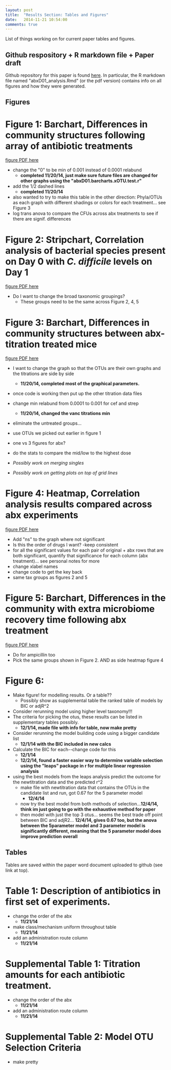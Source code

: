 ```yaml
---
layout: post
title:  "Results Section: Tables and Figures"
date:   2014-11-21 10:54:00
comments: true
---
```


List of things working on for current paper tables and figures.

## Github respository + R markdown file + Paper draft
Github repository for this paper is found [here](https://github.com/SchlossLab/abxD01). In particular, the R markdown file named "abxD01_analysis.Rmd" (or the pdf version) contains info on all figures and how they were generated.

## Figures

# Figure 1: Barchart, Differences in community structures following array of antibiotic treatments

[figure PDF here](https://github.com/SchlossLab/abxD01/tree/master/Figure%201)

- change the "0" to be min of 0.001 instead of 0.0001 relabund
    - **completed 11/20/14, just make sure future files are changed for other graphs using the "abxD01.barcharts.xOTU.test.r"**
- add the 1/2 dashed lines
    - **completed 11/20/14**
- also wanted to try to make this table in the other direction: Phyla/OTUs as each graph with different shadings or colors for each treatment... see Figure 3
- log trans anova to compare the CFUs across abx treatments to see if there are signif. differences


# Figure 2: Stripchart, Correlation analysis of bacterial species present on Day 0 with *C. difficile* levels on Day 1

[figure PDF here](https://github.com/SchlossLab/abxD01/tree/master/Figure%202)

- Do I want to change the broad taxonomic groupings? 
    - These groups need to be the same across Figure 2, 4, 5
    
# Figure 3: Barchart, Differences in community structures between abx-titration treated mice

[figure PDF here](https://github.com/SchlossLab/abxD01/tree/master/Figure%203)

- I want to change the graph so that the OTUs are their own graphs and the titrations are side by side
	- **11/20/14, completed most of the graphical parameters.**
- once code is working then put up the other titration data files
- change min relabund from 0.0001 to 0.001 for cef and strep
    - **11/20/14, changed the vanc titrations min**
- eliminate the untreated groups...
- use OTUs we picked out earlier in figure 1
- one vs 3 figures for abx?
- do the stats to compare the mid/low to the highest dose
    
- *Possibly work on merging singles*
- *Possibly work on getting plots on top of grid lines*

# Figure 4: Heatmap, Correlation analysis results compared across abx experiments

[figure PDF here](https://github.com/SchlossLab/abxD01/tree/master/Figure%204)

- Add "ns" to the graph where not significant
- Is this the order of drugs I want? -keep consistent
- for all the significant values for each pair of original + abx rows that are both significant, quantify that significance for each column (abx treatment)... see personal notes for more
- change xlabel names
- change code to get the key back
- same tax groups as figures 2 and 5

# Figure 5: Barchart, Differences in the community with extra microbiome recovery time following abx treatment

[figure PDF here](https://github.com/SchlossLab/abxD01/tree/master/Figure%205)

- Do for ampicillin too
- Pick the same groups shown in Figure 2. AND as side heatmap figure 4

# Figure 6: 

- Make figure! for modelling results. Or a table??
	- Possibly show as supplemental table the ranked table of models by BIC or adjR^2
- Consider rerunning model using higher level taxonomy!!!
- The criteria for picking the otus, these results can be listed in supplementary tables possibly. 
	- **12/1/14, made file with info for table, now make pretty**
- Consider rerunning the model building code using a bigger candidate list
	- **12/1/14 with the BIC included in new calcs**
- Calculate the BIC for each--change code for this
	- **12/1/14**
	- **12/2/14, found a faster easier way to determine variable selection using the "leaps" package in r for multiple linear regression analysis**
- using the best models from the leaps analysis predict the outcome for the newtitration data and the predicted r^2
	- make file with newtitration data that contains the OTUs in the candidate list and run, got 0.67 for the 5 parameter model
		- **12/4/14**
	- now try the best model from both methods of selection...**12/4/14, think im just going to go with the exhaustive method for paper**
	- then model with just the top 3 otus... seems the best trade off point between BIC and adjR2... **12/4/14, gives 0.67 too, but the anova between the 5parameter model and 3 parameter model is significantly different, meaning that the 5 parameter model does improve prediction overall**

## Tables

Tables are saved within the paper word document uploaded to github (see link at top).

# Table 1: Description of antibiotics in first set of experiments. 

- change the order of the abx
	- **11/21/14**
- make class/mechanism uniform throughout table
	- **11/21/14**
- add an administration route column
	- **11/21/14**

# Supplemental Table 1: Titration amounts for each antibiotic treatment.

- change the order of the abx
	- **11/21/14**
- add an administration route column
	- **11/21/14**
	
# Supplemental Table 2: Model OTU Selection Criteria

- make pretty



